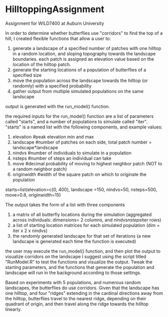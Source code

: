 # HilltoppingAssignment
Assignment for WILD7400 at Auburn University

In order to determine whether butterflies use "corridors" to find the top of a hill, I created flexible functions that allow a user to:
1. generate a landscape of a specified number of patches with one hilltop in a random location, and sloping topography towards the landscape boundaries. each patch is assigned an elevation value based on the location of the hilltop patch.
2. generate the starting locations of a population of butterflies of a specified size
3. move the population across the landscape towards the hilltop (or randomly) with a specified probability
4. gather output from multiple simulated populations on the same landscape

output is generated with the run_model() function.

the required inputs for the run_model() function are a list of parameters called "starts", and a number of populations to simulate called "iter".
"starts" is a named list with the following components, and example values:
1. elevation   #peak elevation min and max
2. landscape   #number of patches on each side, total patch number = landscape*landscape
3. nindvs      #number of individuals to simulate in a population
4. nsteps      #number of steps an individual can take
5. move        #decimal probability of moving to highest neighbor patch (NOT to a random neighbor patch)
6. originwidth #width of the square patch on which to originate the population

starts=list(elevation=c(0, 400), landscape =150, nindvs=50, nsteps=500, move=0.8, originwidth=15)

The output takes the form of a list with three components
1. a matrix of all butterfly locations during the simulation (aggregated across individuals: dimensions= 2 columns, and nindvs*nsteps*iter rows)
2. a list of starting location matrices for each simulated population (dim = iter x 2 x nindvs)
3. the randomly generated landscape for that set of iterations (a new landscape is generated each time the function is executed)

the user may execute the run_model() function, and then plot the output to visualize corridors on the landscape
I suggest using the script titled "RunModel.R" to test the functions and visualize the output.
Tweak the starting parameters, and the functions that generate the population and landscape will run in the background according to those settings.

Based on experiments with 5 populations, and numerous random landscapes, the butterflies do use corridors. Given that the landscape has one hilltop, and four "ridges" extending in the cardinal directions away from the hilltop, butterflies travel to the nearest ridge, depending on their quadrant of origin, and then travel along the ridge towards the hilltop linearly.


